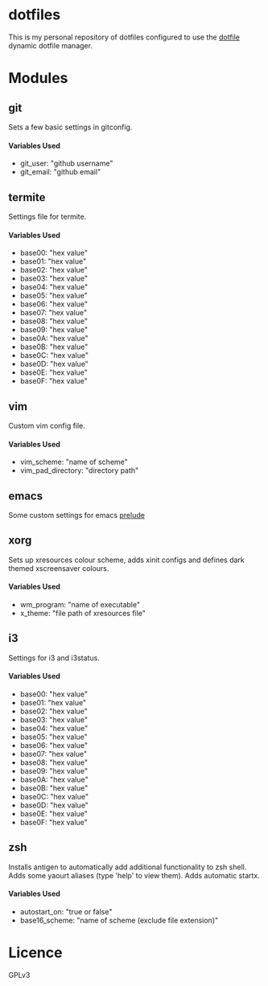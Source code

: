 # dotfiles
This is my personal repository of dotfiles configured to use the
[dotfile](https://github.com/kelseyjudson/dotfile) dynamic dotfile manager.

# Modules
## git
Sets a few basic settings in gitconfig.
#### Variables Used
* git_user: "github username"
* git_email: "github email"

## termite
Settings file for termite.
#### Variables Used
* base00: "hex value"
* base01: "hex value"
* base02: "hex value"
* base03: "hex value"
* base04: "hex value"
* base05: "hex value"
* base06: "hex value"
* base07: "hex value"
* base08: "hex value"
* base09: "hex value"
* base0A: "hex value"
* base0B: "hex value"
* base0C: "hex value"
* base0D: "hex value"
* base0E: "hex value"
* base0F: "hex value"

## vim
Custom vim config file.
#### Variables Used
* vim_scheme: "name of scheme"
* vim_pad_directory: "directory path"

## emacs
Some custom settings for emacs [prelude](https://github.com/bbatsov/prelude)

## xorg
Sets up xresources colour scheme, adds xinit configs and defines dark themed xscreensaver colours.
#### Variables Used
* wm_program: "name of executable"
* x_theme: "file path of xresources file"

## i3
Settings for i3 and i3status.
#### Variables Used
* base00: "hex value"
* base01: "hex value"
* base02: "hex value"
* base03: "hex value"
* base04: "hex value"
* base05: "hex value"
* base06: "hex value"
* base07: "hex value"
* base08: "hex value"
* base09: "hex value"
* base0A: "hex value"
* base0B: "hex value"
* base0C: "hex value"
* base0D: "hex value"
* base0E: "hex value"
* base0F: "hex value"

## zsh
Installs antigen to automatically add additional functionality to zsh shell. Adds some yaourt aliases (type 'help' to view them). Adds automatic startx.
#### Variables Used
* autostart_on: "true or false"
* base16_scheme: "name of scheme (exclude file extension)"

# Licence
GPLv3
